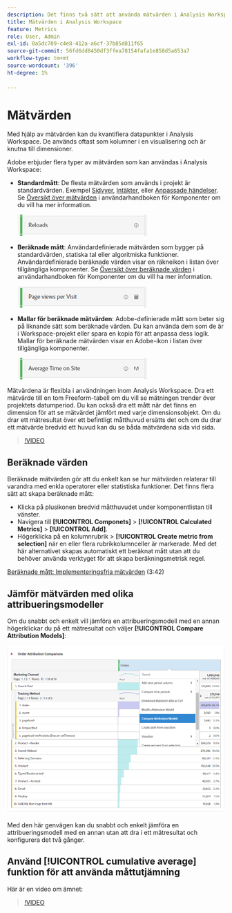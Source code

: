 ```yaml
---
description: Det finns två sätt att använda mätvärden i Analysis Workspace.
title: Mätvärden i Analysis Workspace
feature: Metrics
role: User, Admin
exl-id: 0a5dc709-c4e8-412a-a6cf-37b85d811f65
source-git-commit: 56fd6dd8450df3ffea78154fafa1e858d5a653a7
workflow-type: tm+mt
source-wordcount: '396'
ht-degree: 1%

---
```


# Mätvärden

Med hjälp av mätvärden kan du kvantifiera datapunkter i Analysis Workspace. De används oftast som kolumner i en visualisering och är knutna till dimensioner.

Adobe erbjuder flera typer av mätvärden som kan användas i Analysis Workspace:

* **Standardmått**: De flesta mätvärden som används i projekt är standardvärden. Exempel [Sidvyer](/help/components/metrics/page-views.md), [Intäkter](/help/components/metrics/revenue.md), eller [Anpassade händelser](/help/components/metrics/custom-events.md). Se [Översikt över mätvärden](/help/components/metrics/overview.md) i användarhandboken för Komponenter om du vill ha mer information.

   ![Standardmått](assets/standard-metric.png)

* **Beräknade mått**: Användardefinierade mätvärden som bygger på standardvärden, statiska tal eller algoritmiska funktioner. Användardefinierade beräknade värden visar en räkneikon i listan över tillgängliga komponenter. Se [Översikt över beräknade värden](/help/components/c-calcmetrics/cm-overview.md) i användarhandboken för Komponenter om du vill ha mer information.

   ![Beräknat mätvärde](assets/calculated-metric.png)

* **Mallar för beräknade mätvärden**: Adobe-definierade mått som beter sig på liknande sätt som beräknade värden. Du kan använda dem som de är i Workspace-projekt eller spara en kopia för att anpassa dess logik. Mallar för beräknade mätvärden visar en Adobe-ikon i listan över tillgängliga komponenter.

   ![Mallen Beräknade mätvärden](assets/calculated-metric-template.png)

Mätvärdena är flexibla i användningen inom Analysis Workspace. Dra ett mätvärde till en tom Freeform-tabell om du vill se mätningen trender över projektets datumperiod. Du kan också dra ett mått när det finns en dimension för att se mätvärdet jämfört med varje dimensionsobjekt. Om du drar ett mätresultat över ett befintligt måtthuvud ersätts det och om du drar ett mätvärde bredvid ett huvud kan du se båda mätvärdena sida vid sida.

>[!VIDEO](https://video.tv.adobe.com/v/40817/?quality=12)

## Beräknade värden

Beräknade mätvärden gör att du enkelt kan se hur mätvärden relaterar till varandra med enkla operatorer eller statistiska funktioner. Det finns flera sätt att skapa beräknade mått:

* Klicka på plusikonen bredvid måtthuvudet under komponentlistan till vänster.
* Navigera till **[!UICONTROL Componets]** > **[!UICONTROL Calculated Metrics]** > **[!UICONTROL Add]**.
* Högerklicka på en kolumnrubrik > **[!UICONTROL Create metric from selection]** när en eller flera rubrikkolumnceller är markerade. Med det här alternativet skapas automatiskt ett beräknat mått utan att du behöver använda verktyget för att skapa beräkningsmetrisk regel.

[Beräknade mått: Implementeringsfria mätvärden](https://experienceleague.adobe.com/docs/analytics-learn/tutorials/components/calculated-metrics/calculated-metrics-implementationless-metrics.html) (3:42)

## Jämför mätvärden med olika attribueringsmodeller

Om du snabbt och enkelt vill jämföra en attribueringsmodell med en annan högerklickar du på ett mätresultat och väljer **[!UICONTROL Compare Attribution Models]**:

![Jämför attribuering](assets/compare-attribution.png)

Med den här genvägen kan du snabbt och enkelt jämföra en attribueringsmodell med en annan utan att dra i ett mätresultat och konfigurera det två gånger.

## Använd [!UICONTROL cumulative average] funktion för att använda måttutjämning

Här är en video om ämnet:

>[!VIDEO](https://video.tv.adobe.com/v/27068/?quality=12)
